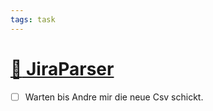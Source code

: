 ```yaml
---
tags: task
---
```

# [:file_folder: JiraParser](#DONE:40)
<!-- +anderes -->
- [ ] Warten bis Andre mir die neue Csv schickt.
<!-- created:2021-02-03T19:36:01.815Z completed:2021-03-13T12:18:51.096Z -->
